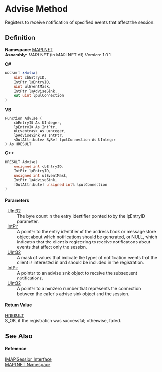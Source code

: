 # Advise Method


Registers to receive notification of specified events that affect the session.



## Definition
**Namespace:** <a href="N_MAPI_NET.md">MAPI.NET</a>  
**Assembly:** MAPI.NET (in MAPI.NET.dll) Version: 1.0.1

**C#**
``` C#
HRESULT Advise(
	uint cbEntryID,
	IntPtr lpEntryID,
	uint ulEventMask,
	IntPtr lpAdviseSink,
	out uint lpulConnection
)
```
**VB**
``` VB
Function Advise ( 
	cbEntryID As UInteger,
	lpEntryID As IntPtr,
	ulEventMask As UInteger,
	lpAdviseSink As IntPtr,
	<OutAttribute> ByRef lpulConnection As UInteger
) As HRESULT
```
**C++**
``` C++
HRESULT Advise(
	unsigned int cbEntryID, 
	IntPtr lpEntryID, 
	unsigned int ulEventMask, 
	IntPtr lpAdviseSink, 
	[OutAttribute] unsigned int% lpulConnection
)
```



#### Parameters
<dl><dt>  <a href="https://learn.microsoft.com/dotnet/api/system.uint32" target="_blank" rel="noopener noreferrer">UInt32</a></dt><dd>The byte count in the entry identifier pointed to by the lpEntryID parameter.</dd><dt>  <a href="https://learn.microsoft.com/dotnet/api/system.intptr" target="_blank" rel="noopener noreferrer">IntPtr</a></dt><dd>A pointer to the entry identifier of the address book or message store object about which notifications should be generated, or NULL, which indicates that the client is registering to receive notifications about events that affect only the session.</dd><dt>  <a href="https://learn.microsoft.com/dotnet/api/system.uint32" target="_blank" rel="noopener noreferrer">UInt32</a></dt><dd>A mask of values that indicate the types of notification events that the client is interested in and should be included in the registration.</dd><dt>  <a href="https://learn.microsoft.com/dotnet/api/system.intptr" target="_blank" rel="noopener noreferrer">IntPtr</a></dt><dd>A pointer to an advise sink object to receive the subsequent notifications.</dd><dt>  <a href="https://learn.microsoft.com/dotnet/api/system.uint32" target="_blank" rel="noopener noreferrer">UInt32</a></dt><dd>A pointer to a nonzero number that represents the connection between the caller's advise sink object and the session.</dd></dl>

#### Return Value
<a href="T_MAPI_NET_HRESULT.md">HRESULT</a>  
S_OK, if the registration was successful; otherwise, failed.

## See Also


#### Reference
<a href="T_MAPI_NET_IMAPISession.md">IMAPISession Interface</a>  
<a href="N_MAPI_NET.md">MAPI.NET Namespace</a>  
